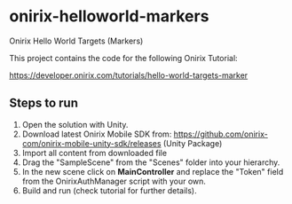 # onirix-helloworld-markers
Onirix Hello World Targets (Markers)

This project contains the code for the following Onirix Tutorial:

https://developer.onirix.com/tutorials/hello-world-targets-marker

## Steps to run

1. Open the solution with Unity.
2. Download latest Onirix Mobile SDK from: https://github.com/onirix-com/onirix-mobile-unity-sdk/releases (Unity Package)
3. Import all content from downloaded file
4. Drag the "SampleScene" from the "Scenes" folder into your hierarchy.
5. In the new scene click on **MainController** and replace the "Token" field from the OnirixAuthManager script with your own.
6. Build and run (check tutorial for further details).